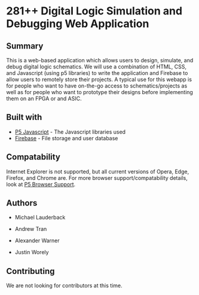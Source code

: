 # 281++ Digital Logic Simulation and Debugging Web Application

## Summary
This is a web-based application which allows users to design, simulate, and debug digital logic schematics. We will use a combination of HTML, CSS, and Javascript (using p5 libraries) to write the application and Firebase to allow users to remotely store their projects. A typical use for this webapp is for people who want to have on-the-go access to schematics/projects as well as for people who want to prototype their designs before implementing them on an FPGA or and ASIC.

## Built with

* [P5 Javascript](https://p5js.org/) - The Javascript libraries used
* [Firebase](https://firebase.google.com/) - File storage and user database

## Compatability
Internet Explorer is not supported, but all current versions of Opera, Edge, Firefox, and Chrome are.
For more browser support/compatability details, look at [P5 Browser Support](https://github.com/processing/p5.js/blob/master/developer_docs/supported_browsers.md).

## Authors

* Michael Lauderback

* Andrew Tran

* Alexander Warner

* Justin Worely

## Contributing

We are not looking for contributors at this time.
